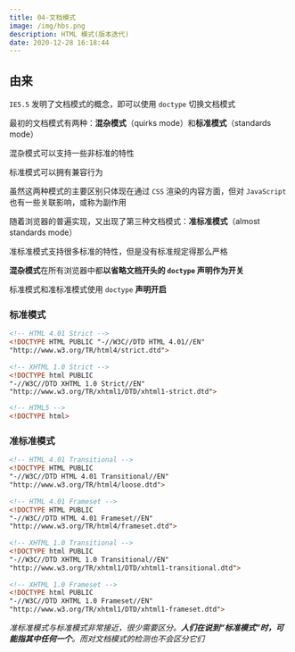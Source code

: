 ```yaml
---
title: 04-文档模式
image: /img/hbs.png
description: HTML 模式(版本迭代)
date: 2020-12-28 16:18:44
---
```



## 由来

`IE5.5` 发明了文档模式的概念，即可以使用 `doctype` 切换文档模式

最初的文档模式有两种：**混杂模式**（quirks mode）和**标准模式**（standards mode）

混杂模式可以支持一些非标准的特性

标准模式可以拥有兼容行为

虽然这两种模式的主要区别只体现在通过 `CSS` 渲染的内容方面，但对 `JavaScript` 也有一些关联影响，或称为副作用

随着浏览器的普遍实现，又出现了第三种文档模式：**准标准模式**（almost standards mode）

准标准模式支持很多标准的特性，但是没有标准规定得那么严格

**混杂模式**在所有浏览器中都**以省略文档开头的 `doctype` 声明作为开关**

标准模式和准标准模式使用 `doctype` **声明开启**

### 标准模式

```html
<!-- HTML 4.01 Strict -->
<!DOCTYPE HTML PUBLIC "-//W3C//DTD HTML 4.01//EN"
"http://www.w3.org/TR/html4/strict.dtd">
           
<!-- XHTML 1.0 Strict -->
<!DOCTYPE html PUBLIC
"-//W3C//DTD XHTML 1.0 Strict//EN"
"http://www.w3.org/TR/xhtml1/DTD/xhtml1-strict.dtd">

<!-- HTML5 -->
<!DOCTYPE html>
```

### 准标准模式

```html
<!-- HTML 4.01 Transitional -->
<!DOCTYPE HTML PUBLIC
"-//W3C//DTD HTML 4.01 Transitional//EN"
"http://www.w3.org/TR/html4/loose.dtd">
           
<!-- HTML 4.01 Frameset -->
<!DOCTYPE HTML PUBLIC
"-//W3C//DTD HTML 4.01 Frameset//EN"
"http://www.w3.org/TR/html4/frameset.dtd">
           
<!-- XHTML 1.0 Transitional -->
<!DOCTYPE html PUBLIC
"-//W3C//DTD XHTML 1.0 Transitional//EN"
"http://www.w3.org/TR/xhtml1/DTD/xhtml1-transitional.dtd">
           
<!-- XHTML 1.0 Frameset -->
<!DOCTYPE html PUBLIC
"-//W3C//DTD XHTML 1.0 Frameset//EN"
"http://www.w3.org/TR/xhtml1/DTD/xhtml1-frameset.dtd">
```


*准标准模式与标准模式非常接近，很少需要区分。**人们在说到“标准模式”时，可能指其中任何一个**。而对文档模式的检测也不会区分它们*